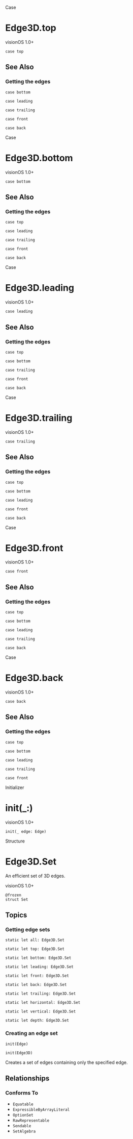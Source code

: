 Case

# Edge3D.top

visionOS 1.0+

    
    
    case top

## See Also

### Getting the edges

`case bottom`

`case leading`

`case trailing`

`case front`

`case back`

Case

# Edge3D.bottom

visionOS 1.0+

    
    
    case bottom

## See Also

### Getting the edges

`case top`

`case leading`

`case trailing`

`case front`

`case back`

Case

# Edge3D.leading

visionOS 1.0+

    
    
    case leading

## See Also

### Getting the edges

`case top`

`case bottom`

`case trailing`

`case front`

`case back`

Case

# Edge3D.trailing

visionOS 1.0+

    
    
    case trailing

## See Also

### Getting the edges

`case top`

`case bottom`

`case leading`

`case front`

`case back`

Case

# Edge3D.front

visionOS 1.0+

    
    
    case front

## See Also

### Getting the edges

`case top`

`case bottom`

`case leading`

`case trailing`

`case back`

Case

# Edge3D.back

visionOS 1.0+

    
    
    case back

## See Also

### Getting the edges

`case top`

`case bottom`

`case leading`

`case trailing`

`case front`

Initializer

# init(_:)

visionOS 1.0+

    
    
    init(_ edge: Edge)

Structure

# Edge3D.Set

An efficient set of 3D edges.

visionOS 1.0+

    
    
    @frozen
    struct Set

## Topics

### Getting edge sets

`static let all: Edge3D.Set`

`static let top: Edge3D.Set`

`static let bottom: Edge3D.Set`

`static let leading: Edge3D.Set`

`static let front: Edge3D.Set`

`static let back: Edge3D.Set`

`static let trailing: Edge3D.Set`

`static let horizontal: Edge3D.Set`

`static let vertical: Edge3D.Set`

`static let depth: Edge3D.Set`

### Creating an edge set

`init(Edge)`

`init(Edge3D)`

Creates a set of edges containing only the specified edge.

## Relationships

### Conforms To

  * `Equatable`
  * `ExpressibleByArrayLiteral`
  * `OptionSet`
  * `RawRepresentable`
  * `Sendable`
  * `SetAlgebra`

